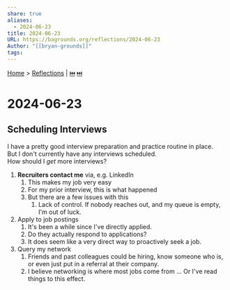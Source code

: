 ```yaml
---  
share: true  
aliases:  
  - 2024-06-23  
title: 2024-06-23  
URL: https://bagrounds.org/reflections/2024-06-23  
Author: "[[bryan-grounds]]"  
tags:   
---  
```

[Home](../index.md) > [Reflections](./index.md) | [⏮️](./2024-06-22.md) [⏭️](./2024-06-24.md)  
# 2024-06-23  
## Scheduling Interviews  
I have a pretty good interview preparation and practice routine in place.  
But I don't currently have any interviews scheduled.   
How should I _get_ more interviews?  
1. **Recruiters contact me** via, e.g. LinkedIn  
    1. This makes my job very easy  
    2. For my prior interview, this is what happened  
    3. But there are a few issues with this  
        1. Lack of control. If nobody reaches out, and my queue is empty, I'm out of luck.  
2. Apply to job postings  
    1. It's been a while since I've directly applied.  
    2. Do they actually respond to applications?  
    3. It does seem like a very direct way to proactively seek a job.  
3. Query my network   
    1. Friends and past colleagues could be hiring, know someone who is, or even just put in a referral at their company.  
    2. I believe networking is where most jobs come from ... Or I've read things to this effect.  
